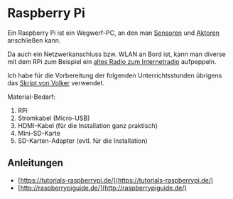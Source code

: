 # Raspberry Pi

Ein Raspberry Pi ist ein Wegwerf-PC, an den man [Sensoren](https://de.wikipedia.org/wiki/Sensor) und [Aktoren](https://de.wikipedia.org/wiki/Aktor) anschließen kann.

Da auch ein Netzwerkanschluss bzw. WLAN an Bord ist, kann man diverse mit dem RPi zum Beispiel ein [altes Radio zum Internetradio](http://hackaday.com/2015/05/03/tubenetradio-project-modernizes-1959-tube-radio/) aufpeppeln.

Ich habe für die Vorbereitung der folgenden Unterrichtsstunden übrigens das [Skript von Volker](https://ask.linuxmuster.net/t/raspberry-pi-im-unterricht/1818) verwendet.


Material-Bedarf:

1. RPi
1. Stromkabel (Micro-USB)
1. HDMI-Kabel (für die Installation ganz praktisch)
1. Mini-SD-Karte
1. SD-Karten-Adapter (evtl. für die Installation)

## Anleitungen

* [https://tutorials-raspberrypi.de/](https://tutorials-raspberrypi.de/)
* [http://raspberrypiguide.de/](http://raspberrypiguide.de/)
